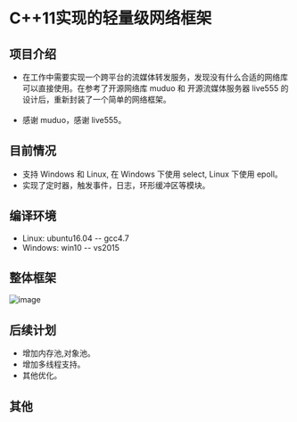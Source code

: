 # C++11实现的轻量级网络框架

项目介绍<br>
-
* 在工作中需要实现一个跨平台的流媒体转发服务，发现没有什么合适的网络库可以直接使用。在参考了开源网络库 muduo 和 开源流媒体服务器 live555 的设计后，重新封装了一个简单的网络框架。<br>
    <br>
* 感谢 muduo，感谢 live555。<br>

目前情况<br>
-
* 支持 Windows 和 Linux, 在 Windows 下使用 select, Linux 下使用 epoll。<br>
* 实现了定时器，触发事件，日志，环形缓冲区等模块。<br>

编译环境<br>
-
* Linux: ubuntu16.04 -- gcc4.7<br>
* Windows: win10 -- vs2015<br>

整体框架<br>
- 
![image](https://github.com/PHZ76/xop/tree/master/pic/1.pic.jpg) <br>


后续计划<br>
-
* 增加内存池,对象池。<br>
* 增加多线程支持。<br>
* 其他优化。<br>

其他<br>
-

